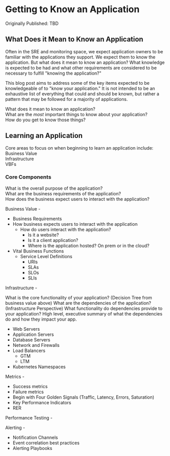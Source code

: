 # Getting to Know an Application

Originally Published: TBD  

## What Does it Mean to Know an Application

Often in the SRE and monitoring space, we expect application owners to be familiar with the applications they support. We expect them to know the application. But what does it mean to know an application? What knowledge is expected to be had and what other requirements are considered to be necessary to fulfill "knowing the application?"

This blog post aims to address some of the key items expected to be knowledgeable of to "know your application." It is not intended to be an exhaustive list of everything that could and should be known, but rather a pattern that may be followed for a majority of applications.

What does it mean to know an application?  
What are the *most* important things to know about your application?  
How do you get to know those things?  

## Learning an Application

Core areas to focus on when beginning to learn an application include:  
Business Value  
Infrastructure  
VBFs  

### Core Components

What is the overall purpose of the application?  
What are the business requirements of the application?  
How does the business expect users to interact with the application?  

Business Value -  

- Business Requirements
- How business expects users to interact with the application  
  - How do users interact with the application?  
    - Is it a website?  
    - Is it a client application?  
    - Where is the application hosted? On prem or in the cloud?  
- Vital Business Functions  
  - Service Level Definitions
    - URIs
    - SLAs
    - SLOs
    - SLIs

Infrastructure -  

What is the core functionality of your application?  (Decision Tree from business value above)
What are the dependencies of the application?  (Infrastructure Perspective)
What functionality do dependencies provide to your application? High level, executive summary of what the dependencies do and how they impact your app.

- Web Servers  
- Application Servers  
- Database Servers  
- Network and Firewalls
- Load Balancers
  - GTM
  - LTM
- Kubernetes Namespaces

Metrics -

- Success metrics
- Failure metrics
- Begin with Four Golden Signals (Traffic, Latency, Errors, Saturation)
- Key Performance Indicators
- RER

Performance Testing -

Alerting -
  
- Notification Channels
- Event correlation best practices
- Alerting Playbooks
